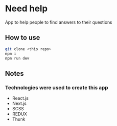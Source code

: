 # Need help

App to help people to find answers to their questions

## How to use



```bash
git clone <this repo>
npm i
npm run dev
```



## Notes

### Technologies were used to create this app
- React.js
- Next.js
- SCSS
- REDUX
- Thunk
